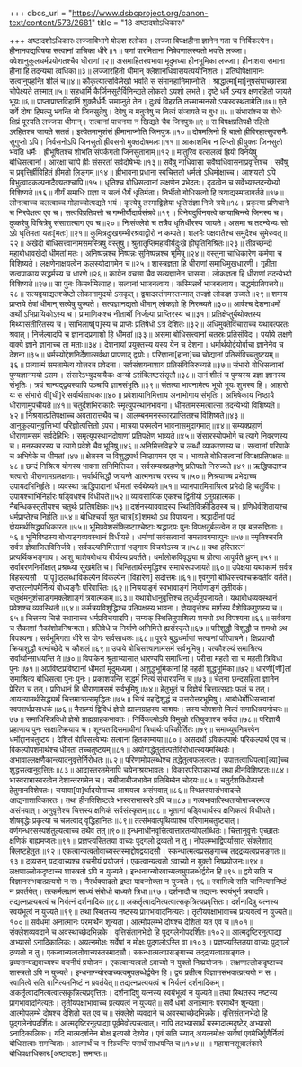 +++
dbcs_url = "https://www.dsbcproject.org/canon-text/content/573/2681"
title = "18 अष्टादशोऽधिकारः"

+++
अष्टादशोऽधिकारः
लज्जाविभागे षोडश श्लोकाः।
लज्जा विपक्षहीना ज्ञानेन गता च निर्विकल्पेन। 
हीनानवद्यविषया सत्वानां पाचिका धीरे॥१॥
षणां पारमितानां निषेवणालस्यतो भवति लज्जा। 
क्वेशानुकूलधर्मप्रयोगतश्चैव धीराणां॥२॥
असमाहितस्वभावा मृदुमध्या हीनभूमिका लज्जा। 
हीनाशया समाना हीना हि तदन्यथा त्वधिका॥३॥
लज्जारहितो धीमान् क्लेशानधिवासयत्ययोनिशतः। 
प्रतिघोपेक्षामानः सत्वानुपहन्ति शीलं च॥४॥
कौकृत्यात्सविलेखो भवति स संमानहानिमाप्नोति। 
श्राद्धात्मा[मा]नुषसंघाच्छास्त्रा चोपेक्ष्यते तस्मात्॥५॥
सहधार्मि कैर्जिनसुतैर्विनिन्द्यते लोकतो ऽयशो लभते। 
दृष्टे धर्मे
ऽन्यत्र क्षणरहितो जायते भूयः॥६॥
प्राप्ताप्राप्तविहानिं शुक्लैर्धर्मैः समाप्नुते तेन। 
दुःखं विहरति तस्मान्मनसो ऽप्यस्वस्थतामेति॥७॥
एते सर्वे दोषा हिमत्सु भवन्ति नो जिनसुतेषु। 
देवेषु च मनुजेषु च नित्यं संजायते च बुधः॥८॥
संभारांश्च स बोधेः क्षिप्रं पूरयति लज्जया धीमान्। 
सत्वानां पाचनया न खिद्यते चैव जिनपुत्रः॥९॥
स विपक्षप्रतिपक्षै रहितो ऽरहितश्च जायते सततं। 
इत्येतमानुशंसं ह्रीमानाप्नोति जिनपुत्रः॥१०॥
दोषमलिनो हि बालो ह्रीविरहात्सुवसनैः सुगुप्तो ऽपि। 
निर्वसनोऽपि जिनसुतो ह्रीवसनो मुक्तदोषमलः॥११॥
आकाशमिव न लिप्तो ह्रीयुक्तः जिनसुतो भवति धर्मैः। 
ह्रीभूषितश्च शोभति संपर्कगतो जिनसुतानाम्॥१२॥
मातुरिव वत्सलत्वं ह्रियो विनेयेषु बोधिसत्वानां। 
आरक्षा चापि ह्रीः संसरतां सर्वदोषेभ्यः॥१३॥
सर्वेषु नाधिवासा सर्वेष्वधिवासनाप्रवृत्तिश्च। 
सर्वेषु च प्रवृत्तिर्ह्रीविहितं ह्रीमतो लिङ्गम्॥१४॥
ह्रीभावना प्रधाना स्वचित्ततो धर्मतो ऽधिमोक्षाच्च। 
आशयतो ऽपि विभुत्वादकल्पनादैक्यतश्चापि॥१५॥
धृतिश्च बोधिसत्वानां लक्षणेन प्रभेदतः। 
दृढत्वेन च सर्वेभ्यस्तदन्येभ्यो विशिष्यते॥१६॥
वीर्यं समाधिः प्रज्ञा च सत्वं धैर्यं धृतिर्मता। 
निर्भीतो बोधिसत्वो हि त्रयाद्यस्मात्प्रवर्तते॥१७॥
लीनत्वाच्च चलत्वाच्च मोहाच्चोत्पद्यते भयं। 
कृत्येषु तस्माद्विज्ञेया धृतिसंज्ञा निजे त्रये॥१८॥
प्रकृत्या प्रणिधाने च निरपेक्षत्व एव च। 
सत्वविप्रतिपत्तौ च गम्भीर्यौदार्यसंश्रवे॥१९॥
विनेयदुर्विनयत्वे कायाचिन्त्ये जिनस्य च। 
दुष्करेषु विचित्रेषु संसारात्याग एव च॥२०॥
निःसंक्लेशे च तत्रैव धृतिर्धीरस्य जायते। 
असमा च तदन्येभ्यः सो ऽग्रे धृतिमतां यतः[मतः]॥२१॥
कुमित्रदुःखगम्भीरश्रवाद्वीरो न कम्पते। 
शलभैः पक्षवातैश्च समुदैश्च सुमेरुवत्॥२२॥
अखेदो बोधिसत्त्वानामसमस्त्रिषु वस्तुषु। 
श्रुतातृप्तिमहावीर्यदुःखे ह्रीघृतिनिश्रितः॥२३॥
तीव्रच्छन्दो महाबोधावखेदो धीमतां मतः। 
अनिष्पन्नश्च निष्पन्नः सुनिष्पन्नश्च भूमिषु॥२४॥
वस्तुना चाधिकारेण कर्मणा च विशिष्यते। 
लक्षणेनाक्षयत्वेन फलस्योदागमेन च॥२५॥
शास्त्रज्ञता हि धीराणां समाधिमुखधारणी। 
गृहीता सत्वपाकाय सद्धर्मस्य च धारणे॥२६॥
कायेन वचसा चैव सत्यज्ञानेन चासमा। 
लोकज्ञता हि धीराणां तदन्येभ्यो विशिष्यते॥२७॥
सा पुनः किमर्थमित्याह। सत्वानां भाजनत्वाय। 
कस्मिन्नर्थे भाजनत्वाय। सद्धर्मप्रतिपत्तये॥२८॥
सत्यद्वयाद्यतश्चेष्टो लोकानामुदयो ऽसकृत्।
द्वयादस्तंगमस्तस्मात् तज्ज्ञो लोकज्ञ उच्यते॥२९॥
शमाय प्राप्तये तेषां धीमान् सत्येषु युज्यते। 
सत्यज्ञानद्यतो धीमान् लोकज्ञो हि निरुच्यते॥३०॥
आर्षश्च देशनाधर्मो अर्थो ऽभिप्रायिकोऽस्य च। 
प्रामाणिकश्च नीतार्थो निर्जल्पा प्राप्तिरस्य च॥३१॥
प्रतिक्षेप्तुर्यथोक्तस्य मिथ्यासंतीरितस्य च। 
साभिलाष[प]स्य च प्राप्तेः प्रतिषेधो ऽत्र देशितः॥३२॥
अधिमुक्तेर्विचाराच्च यथावत्परतः श्रवात्। 
निर्जल्पादपि च ज्ञानादप्रणाशो हि धीमतां॥३३॥
असमा बोधिसत्त्वानां चतस्रः प्रतिसंविदः। 
पर्याये लक्षणे वाक्ये ज्ञाने ज्ञानाच्च ता मताः॥३४॥
देशनायां प्रयुक्तस्य यस्य येन च देशना। 
धर्मार्थयोर्द्वयोर्वाचा ज्ञानेनैव च देशना॥३५॥
धर्मस्योद्देशनिर्देशात्सर्वथा प्रापणाद् द्वयोः। 
परिज्ञाना[हाना]च्च चोद्यानां प्रतिसंविच्चतुष्टयम्॥३६॥
प्रत्यात्मं समतामेत्य योत्तरत्र प्रवेदना। 
सर्वसंशयनाशाय प्रतिसंविन्निरुच्यते॥३७॥
संभारो बोधिसत्वानां पुण्यज्ञानमयो ऽसमः। 
संसारेऽभ्युदयायैकः अन्यो ऽसंक्लिष्टसंसृतौ॥३८॥
दानं शीलं च पुण्यस्य प्रज्ञा ज्ञानस्य संभृतिः। 
त्रयं चान्यद्‍द्व्यस्यापि पञ्चापि ज्ञानसंभृतिः॥३९॥
संतत्या भावनामेत्य भूयो भूयः शुभस्य हि। 
आहारो यः स संभारो वी[धी]रे सर्वार्थसाधकः॥४०॥
प्रवेशायानिमित्ताय अनाभोगाय संभृतिः। 
अभिषेकाय निष्ठायै धीराणामुपचीयते॥४१॥
चतुर्दशभिराकारैः स्मृत्युपस्थानभावना। 
धीमतामसमत्वात्सा तदन्येभ्यो विशिष्यते॥४२॥
निश्रयात्प्रतिपक्षाच्च अवतारात्तथैव च। 
आलम्बनमनस्कारप्राप्तितश्च विशिष्यते॥४३॥
आनुकूल्यानुवृत्तिभ्यां परिज्ञोत्पत्तितो ऽपरा। 
मात्रया परमत्वेन भावनासमुदागमात्॥४४॥
सम्यक्प्रहाणं धीराणामसमं सर्वदेहिभिः। 
समृत्युपस्थानदोषाणां प्रतिपक्षेण भाव्यते॥४५॥
संसारस्योपभोगे च त्यागे निवरणस्य च। 
मनस्कारस्य च त्यागे प्रवेशे चैव भूमिषु॥४६॥
अनिमित्तविहारे च लब्धौ व्याकरणस्य च। 
सत्वानां परिपाके च अभिषेके च धीमतां॥४७॥
क्षेत्रस्य च विशुद्ध्यर्थं निष्ठागमन एव च। 
भाव्यते बोधिसत्वानां विपक्षप्रतिपक्षतः॥४८॥
छन्दं निश्रित्य योगस्य भावना सनिमित्तिका। 
सर्वसम्यक्प्रहाणेषु प्रतिपक्षो निरुच्यते॥४९॥
ऋद्धिपादाश्च चत्वारो धीराणामग्रलक्षणाः। 
सर्वार्थसिद्धौ जायन्ते आत्मनश्च परस्य च॥५०॥
निश्रयाच्च प्रभेदाच्च उपायदभिनिर्हृतेः। 
व्यवस्था ऋद्धिपादानां धीमतां सर्वथेष्यते॥५१॥
ध्यानपारमिमाश्रित्य प्रभेदो हि चतुर्विधः। 
उपायश्चाभिनिर्हारः षड्‍विधश्च विधीयते॥५२॥
व्यावसायिक एकश्च द्वितीयो ऽनुग्रहात्मकः। 
नैबन्धिकस्तृतीयश्च चतुर्थः प्रातिपक्षिकः॥५३॥
दर्शनस्याववादस्य स्थितिविक्रीडितस्य च। 
प्रणिधेर्वशितायश्च धर्मप्राप्तेश्च निर्हृतिः॥५४॥
बोधिश्चर्या श्रुत चात्र[ग्रं]शमथो ऽथ विपश्यना। 
श्रद्धादीनां पदं ज्ञेयमर्थसिद्ध्यधिकारतः॥५५॥
भूमिप्रवेशसंक्लिष्टाश्चेष्टाः श्रद्धादयः पुनः 
विपक्षदुर्बलत्वेन त एव बलसंज्ञिताः॥५६॥
भूमिविष्टस्य बोध्यङ्गव्यवस्थानं विधीयते। 
धर्माणां सर्वसत्वानां समतावगमात्पुनः॥५७॥
स्मृतिश्चरति सर्वत्र ज्ञेयाजितविनिर्जये। 
सर्वकल्पनिमित्तानां भङ्गाय विचयोऽस्य च॥५८॥
यथा हस्तिरत्नं प्रत्यर्थिकभङ्गाय। 
आशु चाशेषबोधाय वीर्यस्य प्रवर्तते। 
धर्मालोकविवृद्ध्या च प्रीत्या आपूर्यते ध्रुवम्॥५९॥
सर्वावरणनिर्मोक्षात् प्रश्रब्ध्या सुखमेति च। 
चिन्तितार्थसमृद्धिश्च समाधेरूपजायते॥६०॥
उपेक्षया यथाकामं सर्वत्र विहरत्यसौ। 
प[पृ]ष्ठलब्धाविकल्पेन विकल्पेन [विहारेण] सदोत्तमः॥६१॥
एवंगुणो बोधिसत्त्वश्चक्रवर्तीव वर्तते। 
सप्तरत्नोपमैर्नित्यं बोध्यङ्गैः परिवारितः॥६२॥
निश्रयाङ्गं स्वभावाङ्गं निर्याणाङ्गं तृतीयकं। 
चतुर्थमनुशंसाङ्गमक्लेशाङ्गं त्रयात्मकम्॥६३॥
यथाबोधानुवृत्तिश्च तदूर्ध्वमुपजायते। 
यथाबोधव्यवस्थानं प्रवेशश्च व्यवस्थितौ॥६४॥
कर्मत्रयविशुद्धिश्च प्रतिपक्षस्य भावना। 
ज्ञेयावृत्तेश्च मार्गस्य वैशेषिकगुणस्य च॥६५॥
चित्तस्य चित्ते स्थानाच्च धर्मप्रविचयादपि। 
सम्यक् स्थितिमुपाश्रित्य शमथो ऽथ विपश्यना॥६६॥
सर्वत्रगा च सैकाशां नैकांशोपनिषन्मता। 
प्रतिवेधे च निर्याणे अनिमित्ते ह्यसंस्कृते॥६७॥
परिशुद्धौ विशुद्धौ च शमथो ऽथ विपश्यना। 
सर्वभूमिगता धीरे स योगः सर्वसाधकः॥६८॥
पूरये बुद्धधर्माणां सत्वानां परिपाचने। 
क्षिप्रप्राप्तौ क्रियाशुद्धौ वर्त्माच्छेदे च कौशलं॥६९॥
उपाये बोधिसत्त्वानामसमं सर्वभूमिषु। 
यत्कौशल्यं समाश्रित्य सर्वार्थान्साधयन्ति ते॥७०॥
विपाकेन श्रुताभ्यासात् धारण्यपि समाधिना। 
परीत्ता महती सा च महती त्रिविधा पुनः॥७१॥
अप्रविष्टप्रविष्टानां धीमतां मृदुमध्यमा। 
अशुद्धभूमिकानां हि महती शुद्धभूमिका॥७२॥
धारणी[णीं]तां समाश्रित्य बोधिसत्वा पुनः पुनः। 
प्रकाशयन्ति सद्धर्मं नित्यं संधारयन्ति च॥७३॥
चेतना छन्दसहिता ज्ञानेन प्रेरिता च तत्। 
प्रणिधानं हि धीराणामसमं सर्वभूमिषु॥७४॥
हेतुभूतं च विज्ञेयं चित्तात्सद्यः फलं च तत्। 
आयत्यामर्थसिद्ध्यर्थं चित्तमात्रात्समृद्धितः॥७५॥
चित्रं महद्विशुद्धं च उत्तरोत्तरभूमिषु। 
आबोधेर्बोधिसत्त्वानां स्वपरार्थप्रसाधकं॥७६॥
नैरात्म्यं द्विविधं ज्ञेयो ह्यात्मग्राहस्य चाश्रयः। 
तस्य चोपशमो नित्यं समाधित्रयगोचरः॥७७॥
समाधिस्त्रिविधो ज्ञेयो ग्राह्यग्राहकभावतः। 
निर्विकल्पोऽपि विमुखो रतियुक्तश्च सर्वदा॥७८॥
परिज्ञायै प्रहाणाय पुनः साक्षात्क्रियाय च। 
शून्यतादिसमाधीनां त्रिधार्थः परिकीर्तितः॥७९॥
समाध्युपनिषत्त्वेन धर्मोद्दानचतुष्टयं। 
देशितं बोधिसत्त्वेभ्यः सत्वानां हितकाम्यया॥८०॥
असदर्थो ऽविकल्पार्थः परिकल्पार्थ एव च। 
विकल्पोपशमार्थश्च धीमतां तच्चतुष्टयम्॥८१॥
अयोगाद्धेतुतोत्पत्तेर्विरोधात्स्वयमस्थितेः। 
अभावाल्लक्षणैकान्त्यादनुवृत्तेर्निरोधतः॥८२॥
परिणामोपलब्धेश्च तद्धेतुत्वफलत्वतः। 
उपात्तत्वाधिपत्वा[त्या]च्च शुद्धसत्वानुवृत्तितः॥८३॥
आद्यस्तरतमेनापि चयेनाश्रयभावतः। 
विकारपरिपाकाभ्यां तथा हीनविशिष्टतः॥८४॥
भास्वराभास्वरत्वेन देशान्तरगमेन च। 
सबीजाबीजभावेन प्रतिबिम्बेन चोदयः॥८५॥
चतुर्दशविधोत्पत्तौ हेतुमानविशेषतः। 
चयाया[पा]र्थादयोगाच्च आश्रयत्व असंभवात्॥८६॥
स्थितस्यासंभवादन्ते आद्यनाशाविकारतः। 
तथा हीनविशिष्टत्वे भास्वराभास्वरे ऽपि च॥८७॥
गत्यभावात्स्थितायोगाच्चरमत्व असंभवात्। 
अनुवृत्तेश्च चित्तस्य क्षणिकं सर्वसंस्कृतम्॥८८॥
भूतानां षड्विधार्थस्य क्षणिकत्वं विधीयते। 
शोषवृद्धेः प्रकृत्या च चलत्वाद् वृद्धिहानितः॥८९॥
तत्संभवात्पृथिव्याश्च परिणामचतुष्टयात्। 
वर्णगन्धरसस्पर्शतुल्यत्वाच्च तथैव तत्॥९०॥
इन्धनाधीनवृत्तित्वात्तारतम्योपलब्धितः। 
चित्तानुवृत्तेः पृच्छातः क्षणिकं बाह्यमप्यतः॥९१॥
प्रज्ञप्त्यस्तितया वाच्यः पुद्गलो द्रव्यतो न तु। 
नोपलम्भाद्विपर्यासात् संक्लेशात् क्लिष्टहेतुतः॥९२॥
एकत्वान्यत्वतोवाच्यस्तस्माद्दोषद्वयादसौ। 
स्कन्धात्मत्वप्रसङ्गाच्च तद्‍द्रव्यत्वप्रसङ्गतः॥९३॥
द्रव्यसन् यद्यवाच्यश्च वचनीयं प्रयोजनं। 
एकत्वान्यत्वतो ऽवाच्यो न युक्तो निष्प्रयोजनः॥९४॥
लक्षणाल्लोकदृष्टाच्च शास्त्रतो ऽपि न युज्यते। 
इन्धनाग्न्योरवाच्यत्वमुपलब्धेर्द्वयेन हि॥९५॥
द्वये सति च विज्ञानसंभवात्प्रत्ययो न सः। 
नैरर्थक्यादतो द्रष्टा यावन्मोक्ता न युज्यते॥ ९६॥
स्वामित्वे सति चानित्यमनिष्टं न प्रवर्तयेत्।
तत्कर्मलक्षणं साध्यं संबोधो बाध्यते त्रिधा॥९७॥
दर्शनादौ च तद्यत्नः स्वयंभूर्न त्रयादपि। 
तद्यत्नप्रत्ययत्वं च निर्यत्नं दर्शनादिकं॥९८॥
अकर्तृत्वादनित्यत्वात्सकृत्रित्यप्रवृत्तितः। 
दर्शनादिषु यत्नस्य स्वयंभूत्वं न युज्यते॥९९॥
तथा स्थितस्य नष्टस्य प्रागभावादनित्यतः। 
तृतीयपक्षाभावाच्च प्रत्ययत्वं न युज्यते॥१००॥
सर्वधर्मा अनात्मानः परमार्थेन शून्यता। 
आत्मोपलम्भे दोषश्च देशितो यत एव च॥१०१॥
संक्लेशव्यवदाने च अवस्थाच्छेदभिन्नके। 
वृत्तिसंतानभेदो हि पुद्गलेनोपदर्शितः॥१०२॥
आत्मदृष्टिरनुत्पाद्या अभ्यासो ऽनादिकालिकः। 
अयत्नमोक्षः सर्वेषां न मोक्षः पुद्गलोऽस्ति वा॥१०३॥
प्रज्ञप्त्यस्तितया वाच्यः पुद्गलो द्रव्यतो न तु। 
एकत्वान्यत्वतोवाच्यस्तस्मादसौ। 
स्कन्धात्मत्वप्रसङ्गाच्च तद्‍द्रव्यत्वप्रसङ्गतः। 
द्रव्यसन्यद्यवाच्यश्च वचनीयं प्रयोजनं।
एकत्वान्यत्वतो ऽवाच्यो न युक्तो निष्प्रयोजनः। 
लक्षणाल्लोकदृष्टाच्च शास्त्रतो ऽपि न युज्यते। 
इन्धनाग्न्योरवाच्यत्वमुपलब्धेर्द्वयेन हि। 
द्वयं प्रतीत्य विज्ञानसंभवात्प्रत्ययो न सः। 
स्वामित्वे सति वानित्यमनिष्टं न प्रवर्तयेत्॥ 
तद्यत्नप्रत्ययत्वं च 
निर्यत्नं दर्शनादिकम्।
अकर्तृत्वादनित्यत्वात्सकृन्नित्यप्रवृत्तितः। 
दर्शनादिषु यत्नस्य स्वयंभूत्वं न युज्यते॥
तथा स्थितस्य नष्टस्य प्रागभावादनित्यतः। 
तृतीयपक्षाभावाच्च प्रत्ययत्वं न युज्यते॥
सर्वे धर्मा अनात्मानः परमार्थेन शून्यता।
आत्मोपलम्भे दोषश्च देशितो यत एव च॥
संक्लेशे व्यवदाने च अवस्थाच्छेदभिन्नके। 
वृत्तिसंतानभेदो हि पुद्गलेनोपदर्शितः॥
आत्मदृष्टिरनूत्पाद्या
पूर्वमेवोत्पन्नत्वात्। नापि तदभ्यासार्थं यस्मादात्मदृष्टेर्
अभ्यासो ऽनादिकालिकः। 
यदि चात्मदर्शनेन मोक्ष इत्यसौ देश्येत। एवं सति स्यात्
अयत्नमोक्षः सर्वेषां
एवमेभिर्गुणैर्नित्यं बोधिसत्वाः समन्विताः। 
आत्मार्थं च न रिञ्चन्ति परार्थं साधयन्ति च॥१०४॥
॥ महायानसूत्रालंकारे बोधिपक्षाधिकारः[अष्टादशः] समाप्तः॥
